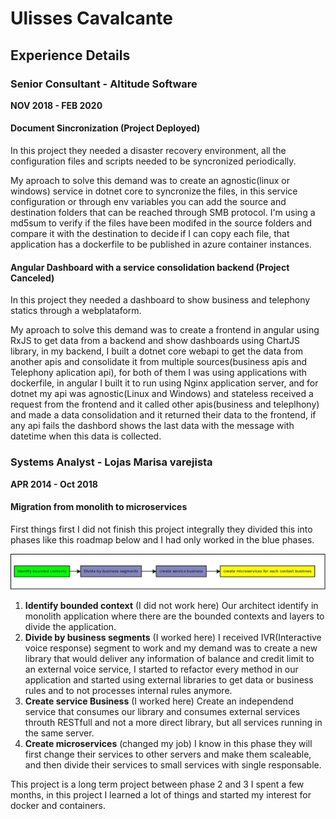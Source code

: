 # Ulisses Cavalcante

## Experience Details

### Senior Consultant - Altitude Software
**NOV 2018 - FEB 2020**

#### Document Sincronization (Project Deployed)

In this project they needed a disaster recovery environment, all the configuration files and scripts needed to be syncronized periodically. 

My aproach to solve this demand was to create an agnostic(linux or windows) service in dotnet core to syncronize the files, in this service configuration or through env variables you can add the source and destination folders that can be reached through SMB protocol. I'm using a md5sum to verify if the files have been modifed in the source folders and compare it with the destination to decide if I can copy each file, that application has a dockerfile to be published in azure container instances. 

#### Angular Dashboard with a service consolidation backend (Project Canceled)

In this project they needed a dashboard to show business and telephony statics through a webplataform. 

My aproach to solve this demand was to create a frontend in angular using RxJS to get data from a backend and show dashboards using ChartJS library, in my backend, I built a dotnet core webapi to get the data from another apis and consolidate it from multiple sources(business apis and Telephony aplication api), for both of them I was using applications with dockerfile, in angular I built it to run using Nginx application server, and for dotnet my api was agnostic(Linux and Windows) and stateless received a request from the frontend and it called other apis(business and teleplhony) and made a data consolidation and it returned their data to the frontend, if any api fails the dashbord shows the last data with the message with datetime when this data is collected. 

### Systems Analyst - Lojas Marisa varejista
**APR 2014 - Oct 2018**

#### Migration from monolith to microservices

First things first I did not finish this project integrally they divided this into phases like this roadmap below and I had only worked in the blue phases. 

![alt](./img/migration_roadmap.jpg)

1. **Identify bounded context** (I did not work here) Our architect identify in monolith application where there are the bounded contexts and layers to divide the application. 
1. **Divide by business segments** (I worked here) I received IVR(Interactive voice response) segment to work and my demand was to create a new library that would deliver any information of balance and credit limit to an external voice service, I started to refactor every method in our application and started using external libraries to get data or business rules and to not processes internal rules anymore. 
1. **Create service Business** (I worked here) Create an independend service that consumes our library and consumes external services throuth RESTfull and not a more direct library, but all services running in the same server.
1. **Create microservices** (changed my job) I know in this phase they will first change their services to other servers and make them scaleable, and then divide their services to small services with single responsable.

This project is a long term project between phase 2 and 3 I spent a few months, in this project I learned a lot of things and started my interest for docker and containers.
